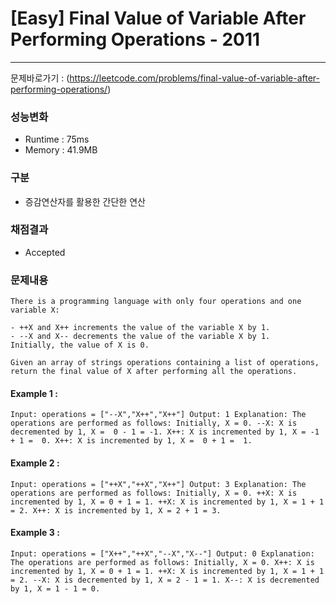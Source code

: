 # [Easy] Final Value of Variable After Performing Operations - 2011

---

문제바로가기 : (https://leetcode.com/problems/final-value-of-variable-after-performing-operations/)

### 성능변화

- Runtime : 75ms
- Memory : 41.9MB

### 구분

- 증감연산자를 활용한 간단한 연산

### 채점결과

- Accepted

### 문제내용

    There is a programming language with only four operations and one variable X:

    - ++X and X++ increments the value of the variable X by 1.
    - --X and X-- decrements the value of the variable X by 1.
    Initially, the value of X is 0.

    Given an array of strings operations containing a list of operations, return the final value of X after performing all the operations.

#### Example 1 :

`Input: operations = ["--X","X++","X++"]
Output: 1
Explanation: The operations are performed as follows:
Initially, X = 0.
--X: X is decremented by 1, X =  0 - 1 = -1.
X++: X is incremented by 1, X = -1 + 1 =  0.
X++: X is incremented by 1, X =  0 + 1 =  1.`

#### Example 2 :

`Input: operations = ["++X","++X","X++"]
Output: 3
Explanation: The operations are performed as follows:
Initially, X = 0.
++X: X is incremented by 1, X = 0 + 1 = 1.
++X: X is incremented by 1, X = 1 + 1 = 2.
X++: X is incremented by 1, X = 2 + 1 = 3.`

#### Example 3 :

`Input: operations = ["X++","++X","--X","X--"]
Output: 0
Explanation: The operations are performed as follows:
Initially, X = 0.
X++: X is incremented by 1, X = 0 + 1 = 1.
++X: X is incremented by 1, X = 1 + 1 = 2.
--X: X is decremented by 1, X = 2 - 1 = 1.
X--: X is decremented by 1, X = 1 - 1 = 0.`
